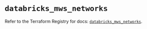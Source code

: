 # `databricks_mws_networks`

Refer to the Terraform Registry for docs: [`databricks_mws_networks`](https://registry.terraform.io/providers/databricks/databricks/1.40.0/docs/resources/mws_networks).
